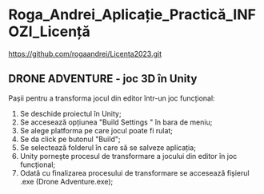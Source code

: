 # Roga_Andrei_Aplicație_Practică_INFOZI_Licență
https://github.com/rogaandrei/Licenta2023.git

## DRONE ADVENTURE - joc 3D în Unity
Pașii pentru a transforma jocul din editor într-un joc funcțional:
1. Se deschide proiectul în Unity;
2. Se accesează opțiunea "Build Settings " în bara de meniu;
3. Se alege platforma pe care jocul poate fi rulat;
4. Se da click pe butonul "Build"; 
5. Se selectează folderul în care să se salveze aplicația;
6. Unity pornește procesul de transformare a jocului din editor în joc funcțional;
7. Odată cu finalizarea procesului de transformare se accesează fișierul .exe (Drone Adventure.exe);
